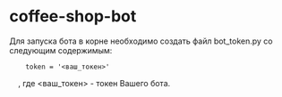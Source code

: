# coffee-shop-bot
Для запуска бота в корне необходимо создать файл bot_token.py со следующим содержимым:
```
    token = '<ваш_токен>'
```
&nbsp;&nbsp;&nbsp;&nbsp;, где <ваш_токен> - токен Вашего бота.
